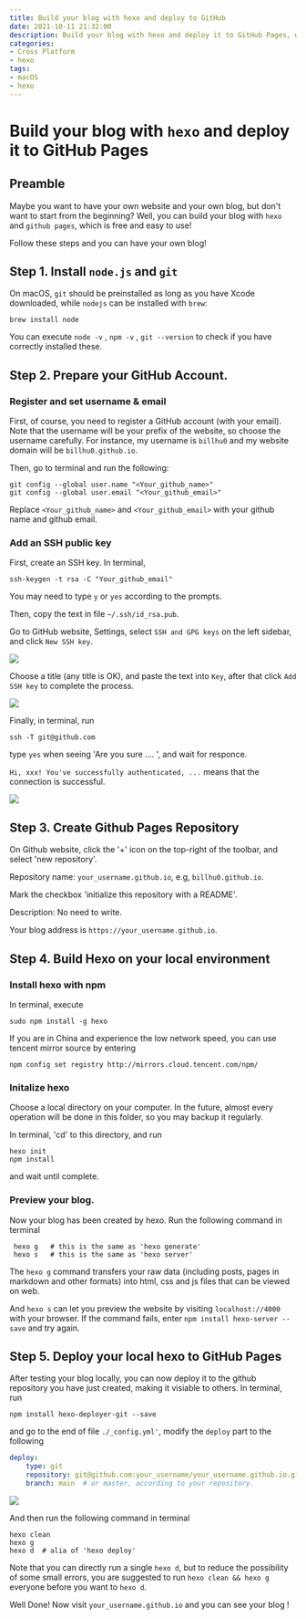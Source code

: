 ```yaml
---
title: Build your blog with hexo and deploy to GitHub
date: 2021-10-11 21:32:00
description: Build your blog with hexo and deploy it to GitHub Pages, which is completely free and easy to use. (This is my first tutorial post written in English.)
categories: 
- Cross Platform
- hexo
tags:
- macOS
- hexo
---
```


# Build your blog with `hexo` and deploy it to GitHub Pages

## Preamble

Maybe you want to have your own website and your own blog, but don't want to start from the beginning?  Well, you can build your blog with  `hexo`  and  `github pages`, which is free and easy to use! 

Follow these steps and you can have your own blog!

## Step 1. Install  `node.js` and  `git`

On macOS, `git` should be preinstalled as long as you have Xcode downloaded, while
`nodejs` can be installed with `brew`:
```shell
brew install node
```
You can execute `node -v` , `npm -v` , `git --version` to check if you have correctly installed these.

## Step 2. Prepare your GitHub Account.

### Register and set username & email

First, of course, you need to register a GitHub account (with your email). Note that the username will be your prefix of the website, so choose the username carefully. For instance, my username is `billhu0` and my website domain will be `billhu0.github.io`.

Then, go to terminal and run the following:

```shell
git config --global user.name "<Your_github_name>"
git config --global user.email "<Your_github_email>"
```

Replace `<Your_github_name>` and `<Your_github_email>` with your github name and github email. 

### Add an SSH public key

First, create an SSH key. In terminal, 
```shell
ssh-keygen -t rsa -C "Your_github_email"
```
You may need to type `y` or `yes` according to the prompts. 

Then, copy the text in file `~/.ssh/id_rsa.pub`.

Go to GitHub website, Settings, select `SSH and GPG keys` on the left sidebar, and click `New SSH key`.

![](06_hexo/SSH_1.webp)

Choose a title (any title is OK), and paste the text into `Key`, after that click `Add SSH key` to complete the process.

![](06_hexo/SSH_2.webp)

Finally, in terminal, run

```shell
ssh -T git@github.com
```
type `yes` when seeing 'Are you sure .... ', and wait for responce.

`Hi, xxx! You've successfully authenticated, ...` means that the connection is successful.

![](06_hexo/SSH_3.webp)


## Step 3. Create Github Pages Repository

On Github website, click the '+' icon on the top-right of the toolbar, and select 'new repository'.

Repository name:  `your_username.github.io`, e.g, `billhu0.github.io`.

Mark the checkbox 'initialize this repository with a README'.

Description: No need to write.

Your blog address is `https://your_username.github.io`.

## Step 4. Build Hexo on your local environment

### Install hexo with npm

In terminal, execute 
```shell
sudo npm install -g hexo
```

If you are in China and experience the low network speed, you can use tencent mirror source by entering 
```shell
npm config set registry http://mirrors.cloud.tencent.com/npm/
```

### Initalize hexo

Choose a local directory on your computer. In the future, almost every operation will be done in this folder, so you may backup it regularly.

In terminal, 'cd' to this directory, and run 
```shell
hexo init
npm install
```
and wait until complete.

### Preview your blog.

Now your blog has been created by hexo. Run the following command in terminal 
```shell
 hexo g   # this is the same as 'hexo generate'
 hexo s   # this is the same as 'hexo server'
```

The `hexo g` command transfers your raw data (including posts, pages in markdown and other formats) into html, css and js files that can be viewed on web. 

And `hexo s` can let you preview the website by visiting `localhost://4000` with your browser. If the command fails, enter `npm install hexo-server --save` and try again.

## Step 5. Deploy your local hexo to GitHub Pages

After testing your blog locally, you can now deploy it to the github repository you have just created, making it visiable to others.
In terminal, run 

```shell
npm install hexo-deployer-git --save
```

and go to the end of file `./_config.yml'`, modify the `deploy` part to the following 

```yml
deploy:
	type: git
	repository: git@github.com:your_username/your_username.github.io.git
	branch: main  # or master, according to your repository.
```

![](06_hexo/deploy_yml.webp)


And then run the following command in terminal
```shell
hexo clean
hexo g
hexo d  # alia of 'hexo deploy'
```
Note that you can directly run a single `hexo d`, but to reduce the possibility of some small errors, you are suggested to run `hexo clean && hexo g` everyone before you want to `hexo d`.

Well Done! Now visit `your_username.github.io` and you can see your blog !

